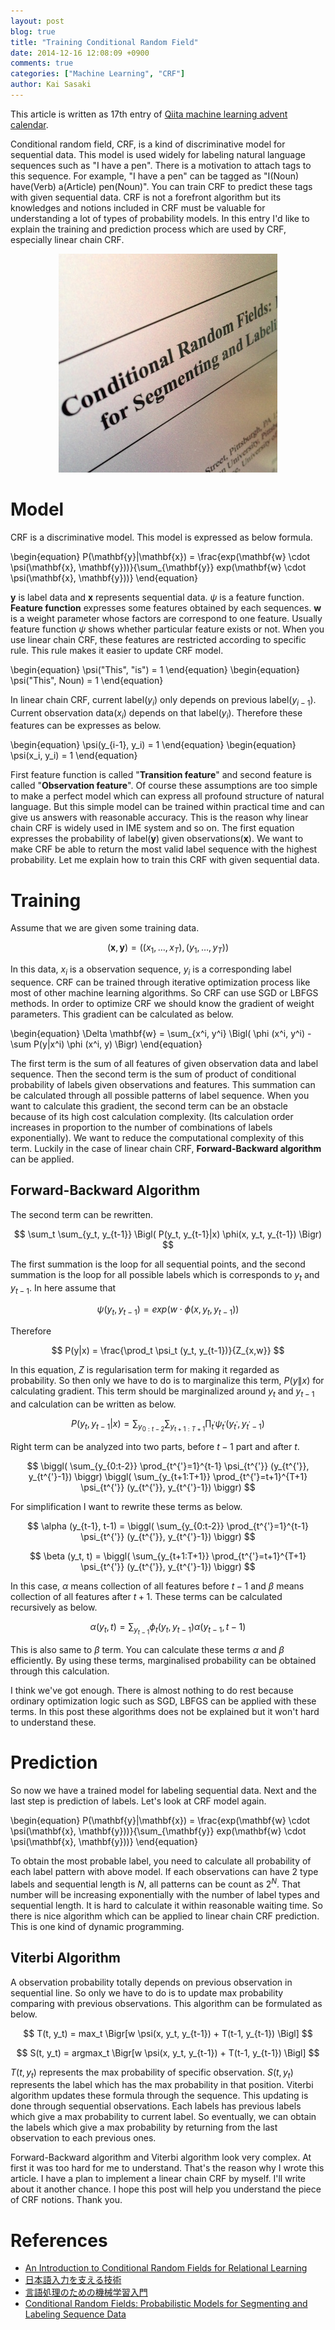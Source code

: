 ```yaml
---
layout: post
blog: true
title: "Training Conditional Random Field"
date: 2014-12-16 12:08:09 +0900
comments: true
categories: ["Machine Learning", "CRF"]
author: Kai Sasaki
---
```


This article is written as 17th entry of [Qiita machine learning advent calendar](http://qiita.com/advent-calendar/2014/machinelearning).

Conditional random field, CRF, is a kind of discriminative model for sequential data. This model is used widely for labeling natural language sequences such as "I have a pen". There is a motivation to attach tags to this sequence. For example, "I have a pen" can be tagged as "I(Noun) have(Verb) a(Article) pen(Noun)". You can train CRF to predict these tags with given sequential data. CRF is not a forefront algorithm but its knowledges and notions included in CRF must be valuable for understanding a lot of types of probability models. In this entry I'd like to explain the training and prediction process which are used by CRF, especially linear chain CRF.
<!-- more -->

<div style="text-align:center"><img src ="/images/posts/2014-12-16-crf/crf.jpg" /></div>



# Model
CRF is a discriminative model. This model is expressed as below formula.

\begin{equation}
P(\mathbf{y}|\mathbf{x}) = \frac{exp(\mathbf{w} \cdot \psi(\mathbf{x}, \mathbf{y}))}{\sum_{\mathbf{y}} exp(\mathbf{w} \cdot \psi(\mathbf{x}, \mathbf{y}))}
\end{equation}

$\mathbf{y}$ is label data and $\mathbf{x}$ represents sequential data. $\psi$ is a feature function. **Feature function** expresses some features obtained by each sequences. $\mathbf{w}$ is a weight parameter whose factors are correspond to one feature. Usually feature function $\psi$ shows whether particular feature exists or not. When you use linear chain CRF, these features are restricted according to specific rule. This rule makes it easier to update CRF model.

\begin{equation}
\psi("This", "is") = 1
\end{equation}
\begin{equation}
\psi("This", Noun) = 1
\end{equation}

In linear chain CRF, current label($y_i$) only depends on previous label($y_{i-1}$). Current observation data($x_i$) depends on that label($y_i$). Therefore these features can be expresses as below.

\begin{equation}
\psi(y_{i-1}, y_i) = 1
\end{equation}
\begin{equation}
\psi(x_i, y_i) = 1
\end{equation}

First feature function is called "**Transition feature**" and second feature is called "**Observation feature**". Of course these assumptions are too simple to make a perfect model which can express all profound structure of natural language.
But this simple model can be trained within practical time and can give us answers with reasonable accuracy. This is the reason why linear chain CRF is widely used in IME system and so on. The first equation expresses the probability of label(${\mathbf{y}}$) given observations(${\mathbf{x}})$. We want to make CRF be able to return the most valid label sequence with the highest probability. Let me explain how to train this CRF with given sequential data.

# Training
Assume that we are given some training data.

$$
(\mathbf{x}, \mathbf{y}) = (( x_1 , \dots , x_T ), (y_1, \dots , y_T))
$$

In this data, $x_i$ is a observation sequence, $y_i$ is a corresponding label sequence. CRF can be trained through iterative optimization process like most of other machine learning algorithms. So CRF can use SGD or LBFGS methods. In order to optimize CRF we should know the gradient of weight parameters. This gradient can be calculated as below.

\begin{equation}
\Delta \mathbf{w} = \sum_{x^i, y^i} \Bigl( \phi (x^i, y^i) - \sum P(y|x^i) \phi (x^i, y) \Bigr)
\end{equation}

The first term is the sum of all features of given observation data and label sequence. Then the second term is the sum of product of conditional probability of labels given observations and features. This summation can be calculated through all possible patterns of label sequence. When you want to calculate this gradient, the second term can be an obstacle because of its high cost calculation complexity. (Its calculation order increases in proportion to the number of combinations of labels exponentially). We want to reduce the computational complexity of this term. Luckily in the case of linear chain CRF,  **Forward-Backward algorithm** can be applied.

## Forward-Backward Algorithm
The second term can be rewritten.

$$
\sum_t \sum_{y_t, y_{t-1}} \Bigl( P(y_t, y_{t-1}|x) \phi(x, y_t, y_{t-1}) \Bigr)
$$

The first summation is the loop for all sequential points, and the second summation is the loop for all possible labels which is corresponds to $y_t$ and $y_{t-1}$.
In here assume that

$$
\psi(y_t, y_{t-1}) = exp(w \cdot \phi(x, y_t, y_{t-1}))
$$

Therefore

$$
P(y|x) = \frac{\prod_t \psi_t (y_t, y_{t-1})}{Z_{x,w}}
$$

In this equation, $Z$ is regularisation term for making it regarded as probability. So then only we have to do is to marginalize this term,  $P(y\|x)$ for calculating gradient. This term should be marginalized around $y_t$ and $y_{t-1}$ and calculation can be written as below.

$$
P(y_t, y_{t-1}|x) = \sum_{y_{0:t-2}} \sum_{y_{t+1:T+1}} \prod_{t^{'}} \psi_{t^{'}} (y_{t^{'}}, y_{t^{'}-1})
$$

Right term can be analyzed into two parts, before $t-1$ part and after $t$.

$$
\biggl( \sum_{y_{0:t-2}} \prod_{t^{'}=1}^{t-1} \psi_{t^{'}} (y_{t^{'}}, y_{t^{'}-1}) \biggr)
\biggl( \sum_{y_{t+1:T+1}} \prod_{t^{'}=t+1}^{T+1} \psi_{t^{'}} (y_{t^{'}}, y_{t^{'}-1}) \biggr)
$$

For simplification I want to rewrite these terms as below.

$$
\alpha (y_{t-1}, t-1) = \biggl( \sum_{y_{0:t-2}} \prod_{t^{'}=1}^{t-1} \psi_{t^{'}} (y_{t^{'}}, y_{t^{'}-1}) \biggr)
$$

$$
\beta (y_t, t) = \biggl( \sum_{y_{t+1:T+1}} \prod_{t^{'}=t+1}^{T+1} \psi_{t^{'}} (y_{t^{'}}, y_{t^{'}-1}) \biggr)
$$

In this case, $\alpha$ means collection of all features before $t-1$ and $\beta$ means collection of all features after $t+1$. These terms can be calculated recursively as below.

$$
\alpha (y_t, t) = \sum_{y_{t-1}} \phi_t (y_t, y_{t-1}) \alpha (y_{t-1}, t-1)
$$

This is also same to $\beta$ term. You can calculate these terms $\alpha$ and $\beta$ efficiently. By using these terms, marginalised probability can be obtained through this calculation.

I think we've got enough. There is almost nothing to do rest because ordinary optimization logic such as SGD, LBFGS can be applied with these terms. In this post these algorithms does not be explained but it won't hard to understand these.

# Prediction

So now we have a trained model for labeling sequential data. Next and the last step is prediction of labels. Let's look at CRF model again.

\begin{equation}
P(\mathbf{y}|\mathbf{x}) = \frac{exp(\mathbf{w} \cdot \psi(\mathbf{x}, \mathbf{y}))}{\sum_{\mathbf{y}} exp(\mathbf{w} \cdot \psi(\mathbf{x}, \mathbf{y}))}
\end{equation}

To obtain the most probable label, you need to calculate all probability of each label pattern with above model. If each observations can have 2 type labels and sequential length is $N$, all patterns can be count as $2^N$. That number will be increasing exponentially with the number of label types and sequential length. It is hard to calculate it within reasonable waiting time. So there is nice algorithm which can be applied to linear chain CRF prediction. This is one kind of dynamic programming.

## Viterbi Algorithm

A observation probability totally depends on previous observation in sequential line. So only we have to do is to update max probability comparing with previous observations. This algorithm can be formulated as below.

$$
T(t, y_t) = max_t \Bigr[w \psi(x, y_t, y_{t-1}) + T(t-1, y_{t-1}) \Bigl]
$$

$$
S(t, y_t) = argmax_t \Bigr[w \psi(x, y_t, y_{t-1}) + T(t-1, y_{t-1}) \Bigl]
$$

$T(t, y_t)$ represents the max probability of specific observation. $S(t, y_t)$ represents the label which has the max probability in that position. Viterbi algorithm updates these formula through the sequence. This updating is done through sequential observations. Each labels has previous labels which give a max probability to current label. So eventually, we can obtain the labels which give a max probability by returning from the last observation to each previous ones.

Forward-Backward algorithm and Viterbi algorithm look very complex. At first it was too hard for me to understand. That's the reason why I wrote this article. I have a plan to implement a linear chain CRF by myself. I'll write about it another chance. I hope this post will help you understand the piece of CRF notions. Thank you.


# References
* [An Introduction to Conditional Random
Fields for Relational Learning](http://people.cs.umass.edu/~mccallum/papers/crf-tutorial.pdf)
* [日本語入力を支える技術](http://www.amazon.co.jp/%E6%97%A5%E6%9C%AC%E8%AA%9E%E5%85%A5%E5%8A%9B%E3%82%92%E6%94%AF%E3%81%88%E3%82%8B%E6%8A%80%E8%A1%93-%EF%BD%9E%E5%A4%89%E3%82%8F%E3%82%8A%E7%B6%9A%E3%81%91%E3%82%8B%E3%82%B3%E3%83%B3%E3%83%94%E3%83%A5%E3%83%BC%E3%82%BF%E3%81%A8%E8%A8%80%E8%91%89%E3%81%AE%E4%B8%96%E7%95%8C-WEB-DB-PRESS-plus/dp/4774149934)
* [言語処理のための機械学習入門](http://www.amazon.co.jp/%E8%A8%80%E8%AA%9E%E5%87%A6%E7%90%86%E3%81%AE%E3%81%9F%E3%82%81%E3%81%AE%E6%A9%9F%E6%A2%B0%E5%AD%A6%E7%BF%92%E5%85%A5%E9%96%80-%E8%87%AA%E7%84%B6%E8%A8%80%E8%AA%9E%E5%87%A6%E7%90%86%E3%82%B7%E3%83%AA%E3%83%BC%E3%82%BA-%E9%AB%98%E6%9D%91-%E5%A4%A7%E4%B9%9F/dp/4339027510)
* [Conditional Random Fields: Probabilistic Models for Segmenting and Labeling Sequence Data](http://www.seas.upenn.edu/~strctlrn/bib/PDF/crf.pdf)
